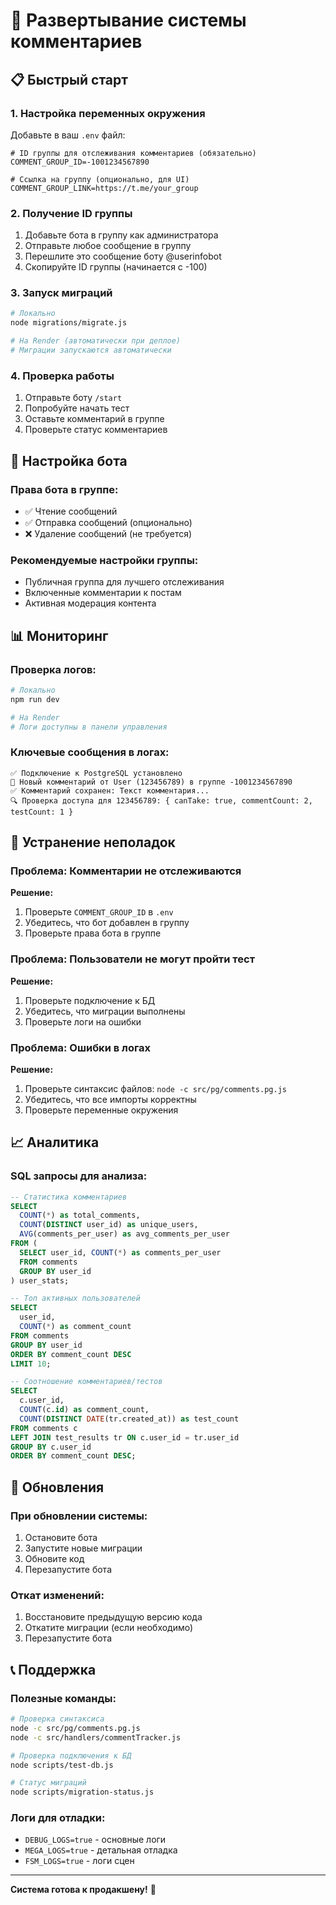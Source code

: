 # 🚀 Развертывание системы комментариев

## 📋 Быстрый старт

### 1. Настройка переменных окружения
Добавьте в ваш `.env` файл:
```env
# ID группы для отслеживания комментариев (обязательно)
COMMENT_GROUP_ID=-1001234567890

# Ссылка на группу (опционально, для UI)
COMMENT_GROUP_LINK=https://t.me/your_group
```

### 2. Получение ID группы
1. Добавьте бота в группу как администратора
2. Отправьте любое сообщение в группу
3. Перешлите это сообщение боту @userinfobot
4. Скопируйте ID группы (начинается с -100)

### 3. Запуск миграций
```bash
# Локально
node migrations/migrate.js

# На Render (автоматически при деплое)
# Миграции запускаются автоматически
```

### 4. Проверка работы
1. Отправьте боту `/start`
2. Попробуйте начать тест
3. Оставьте комментарий в группе
4. Проверьте статус комментариев

## 🔧 Настройка бота

### Права бота в группе:
- ✅ Чтение сообщений
- ✅ Отправка сообщений (опционально)
- ❌ Удаление сообщений (не требуется)

### Рекомендуемые настройки группы:
- Публичная группа для лучшего отслеживания
- Включенные комментарии к постам
- Активная модерация контента

## 📊 Мониторинг

### Проверка логов:
```bash
# Локально
npm run dev

# На Render
# Логи доступны в панели управления
```

### Ключевые сообщения в логах:
```
✅ Подключение к PostgreSQL установлено
💬 Новый комментарий от User (123456789) в группе -1001234567890
✅ Комментарий сохранен: Текст комментария...
🔍 Проверка доступа для 123456789: { canTake: true, commentCount: 2, testCount: 1 }
```

## 🐛 Устранение неполадок

### Проблема: Комментарии не отслеживаются
**Решение:**
1. Проверьте `COMMENT_GROUP_ID` в `.env`
2. Убедитесь, что бот добавлен в группу
3. Проверьте права бота в группе

### Проблема: Пользователи не могут пройти тест
**Решение:**
1. Проверьте подключение к БД
2. Убедитесь, что миграции выполнены
3. Проверьте логи на ошибки

### Проблема: Ошибки в логах
**Решение:**
1. Проверьте синтаксис файлов: `node -c src/pg/comments.pg.js`
2. Убедитесь, что все импорты корректны
3. Проверьте переменные окружения

## 📈 Аналитика

### SQL запросы для анализа:
```sql
-- Статистика комментариев
SELECT 
  COUNT(*) as total_comments,
  COUNT(DISTINCT user_id) as unique_users,
  AVG(comments_per_user) as avg_comments_per_user
FROM (
  SELECT user_id, COUNT(*) as comments_per_user
  FROM comments 
  GROUP BY user_id
) user_stats;

-- Топ активных пользователей
SELECT 
  user_id,
  COUNT(*) as comment_count
FROM comments 
GROUP BY user_id 
ORDER BY comment_count DESC 
LIMIT 10;

-- Соотношение комментариев/тестов
SELECT 
  c.user_id,
  COUNT(c.id) as comment_count,
  COUNT(DISTINCT DATE(tr.created_at)) as test_count
FROM comments c
LEFT JOIN test_results tr ON c.user_id = tr.user_id
GROUP BY c.user_id
ORDER BY comment_count DESC;
```

## 🔄 Обновления

### При обновлении системы:
1. Остановите бота
2. Запустите новые миграции
3. Обновите код
4. Перезапустите бота

### Откат изменений:
1. Восстановите предыдущую версию кода
2. Откатите миграции (если необходимо)
3. Перезапустите бота

## 📞 Поддержка

### Полезные команды:
```bash
# Проверка синтаксиса
node -c src/pg/comments.pg.js
node -c src/handlers/commentTracker.js

# Проверка подключения к БД
node scripts/test-db.js

# Статус миграций
node scripts/migration-status.js
```

### Логи для отладки:
- `DEBUG_LOGS=true` - основные логи
- `MEGA_LOGS=true` - детальная отладка
- `FSM_LOGS=true` - логи сцен

---

**Система готова к продакшену!** 🎉 